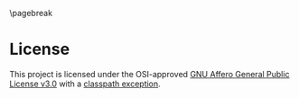 \pagebreak

License
=======

This project is licensed under the OSI-approved [GNU Affero General Public License v3.0](https://www.gnu.org/licenses/agpl.txt) with a [classpath exception](https://www.gnu.org/software/classpath/license.html).
